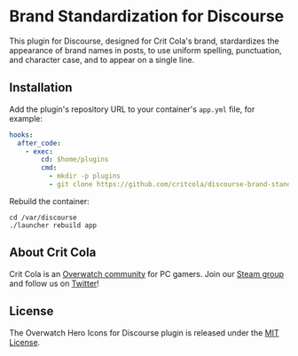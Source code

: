 # Brand Standardization for Discourse

This plugin for Discourse, designed for Crit Cola's brand, stardardizes the appearance of brand names in posts, to use uniform spelling, punctuation, and character case, and to appear on a single line.

## Installation

Add the plugin's repository URL to your container's `app.yml` file, for example:

```yml
hooks:
  after_code:
    - exec:
        cd: $home/plugins
        cmd:
          - mkdir -p plugins
          - git clone https://github.com/critcola/discourse-brand-standardization.git
```

Rebuild the container:

```
cd /var/discourse
./launcher rebuild app
```

## About Crit Cola

Crit Cola is an [Overwatch community](https://critcola.com) for PC gamers. Join our [Steam group](http://steamcommunity.com/groups/critcola) and follow us on [Twitter](https://twitter.com/critcolaguild)!

## License

The Overwatch Hero Icons for Discourse plugin is released under the [MIT License](LICENSE).
